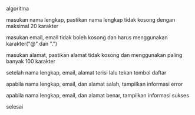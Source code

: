 algoritma

masukan nama lengkap, pastikan nama lengkap tidak kosong dengan maksimal 20 karakter

masukan email, email tidak boleh kosong dan harus menggunakan karakter("@" dan ".")

masukan alamat, pastikan alamat tidak kosong dan menggunakan paling banyak 100 karakter

setelah nama lengkap, email, alamat terisi lalu tekan tombol daftar

apabila nama lengkap, email, dan alamat salah, tampilkan informasi error

apabila nama lengkap, email, dan alamat benar, tampilkan informasi sukses

selesai